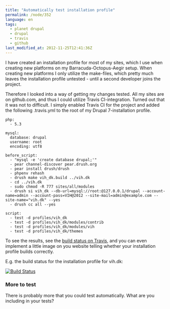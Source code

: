 ```yaml
---
title: "Automatically test installation profile"
permalink: /node/352
language: en
tags:
  - planet drupal
  - drupal
  - travis
  - github
last_modified_at: 2012-11-25T12:41:36Z
---
```


I have created an installation profile for most of my sites, which I use when creating new platforms on my Barracuda-Octopus-Aegir setup. When creating new platforms I only utilize the make-files, which pretty much leaves the installation profile untested - until a second developer joins the project.

Therefore I looked into a way of getting my changes tested. All my sites are on github.com, and thus I could utilize Travis CI-integration. Turned out that it was not to difficult. I simply enabled Travis CI for the project and added the following .travis.yml to the root of my Drupal 7-installation profile.

  
```
php:
  - 5.3

mysql:
  database: drupal
  username: root
  encoding: utf8
  
before_script:
  - "mysql -e 'create database drupal;'"
  - pear channel-discover pear.drush.org
  - pear install drush/drush
  - phpenv rehash
  - drush make vih_dk.build ../vih.dk
  - cd ../vih.dk
  - sudo chmod -R 777 sites/all/modules
  - drush si vih_dk --db-url=mysql://root:@127.0.0.1/drupal --account-name=admin --account-pass=VIH@2012 --site-mail=admin@example.com --site-name="vih.dk" --yes
  - drush cc all --yes

script: 
  - test -d profiles/vih_dk
  - test -d profiles/vih_dk/modules/contrib
  - test -d profiles/vih_dk/modules/vih
  - test -d profiles/vih_dk/themes
```

To see the results, see the [build status on Travis](http://travis-ci.org/#!/vih/vih.dk-deploy), and you can even implement a little image on you website telling whether your installation profile builds correctly.

E.g. the build status for the installation profile for vih.dk:

[![Build Status](https://secure.travis-ci.org/vih/vih.dk-deploy.png?branch=master)](http://travis-ci.org/vih/vih.dk-deploy)

### More to test

There is probably more that you could test automatically. What are you including in your tests?
